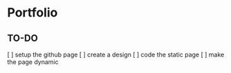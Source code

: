# Portfolio

## TO-DO
[ ] setup the github page
[ ] create a design
[ ] code the static page
[ ] make the page dynamic